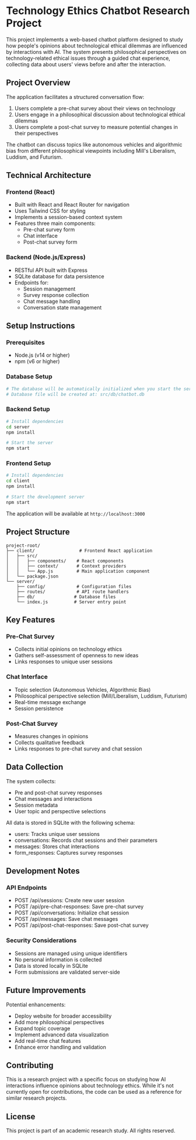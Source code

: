 # Technology Ethics Chatbot Research Project

This project implements a web-based chatbot platform designed to study how people's opinions about technological ethical dilemmas are influenced by interactions with AI. The system presents philosophical perspectives on technology-related ethical issues through a guided chat experience, collecting data about users' views before and after the interaction.

## Project Overview

The application facilitates a structured conversation flow:
1. Users complete a pre-chat survey about their views on technology
2. Users engage in a philosophical discussion about technological ethical dilemmas
3. Users complete a post-chat survey to measure potential changes in their perspectives

The chatbot can discuss topics like autonomous vehicles and algorithmic bias from different philosophical viewpoints including Mill's Liberalism, Luddism, and Futurism.

## Technical Architecture

### Frontend (React)
- Built with React and React Router for navigation
- Uses Tailwind CSS for styling
- Implements a session-based context system
- Features three main components:
  - Pre-chat survey form
  - Chat interface
  - Post-chat survey form

### Backend (Node.js/Express)
- RESTful API built with Express
- SQLite database for data persistence
- Endpoints for:
  - Session management
  - Survey response collection
  - Chat message handling
  - Conversation state management

## Setup Instructions

### Prerequisites
- Node.js (v14 or higher)
- npm (v6 or higher)

### Database Setup
```bash
# The database will be automatically initialized when you start the server
# Database file will be created at: src/db/chatbot.db
```

### Backend Setup
```bash
# Install dependencies
cd server
npm install

# Start the server
npm start
```

### Frontend Setup
```bash
# Install dependencies
cd client
npm install

# Start the development server
npm start
```

The application will be available at `http://localhost:3000`

## Project Structure

```
project-root/
├── client/                 # Frontend React application
│   ├── src/
│   │   ├── components/    # React components
│   │   ├── context/       # Context providers
│   │   └── App.js         # Main application component
│   └── package.json
└── server/
    ├── config/            # Configuration files
    ├── routes/            # API route handlers
    ├── db/               # Database files
    └── index.js          # Server entry point
```

## Key Features

### Pre-Chat Survey
- Collects initial opinions on technology ethics
- Gathers self-assessment of openness to new ideas
- Links responses to unique user sessions

### Chat Interface
- Topic selection (Autonomous Vehicles, Algorithmic Bias)
- Philosophical perspective selection (Mill/Liberalism, Luddism, Futurism)
- Real-time message exchange
- Session persistence

### Post-Chat Survey
- Measures changes in opinions
- Collects qualitative feedback
- Links responses to pre-chat survey and chat session

## Data Collection

The system collects:
- Pre and post-chat survey responses
- Chat messages and interactions
- Session metadata
- User topic and perspective selections

All data is stored in SQLite with the following schema:
- users: Tracks unique user sessions
- conversations: Records chat sessions and their parameters
- messages: Stores chat interactions
- form_responses: Captures survey responses

## Development Notes

### API Endpoints
- POST /api/sessions: Create new user session
- POST /api/pre-chat-responses: Save pre-chat survey
- POST /api/conversations: Initialize chat session
- POST /api/messages: Save chat messages
- POST /api/post-chat-responses: Save post-chat survey

### Security Considerations
- Sessions are managed using unique identifiers
- No personal information is collected
- Data is stored locally in SQLite
- Form submissions are validated server-side

## Future Improvements

Potential enhancements:
- Deploy website for broader accessibility
- Add more philosophical perspectives
- Expand topic coverage
- Implement advanced data visualization
- Add real-time chat features
- Enhance error handling and validation

## Contributing

This is a research project with a specific focus on studying how AI interactions influence opinions about technology ethics. While it's not currently open for contributions, the code can be used as a reference for similar research projects.

## License

This project is part of an academic research study. All rights reserved.
